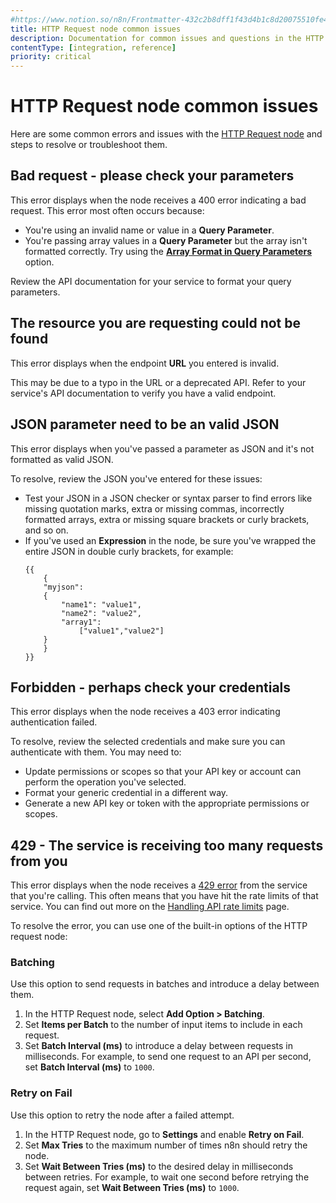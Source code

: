 ```yaml
---
#https://www.notion.so/n8n/Frontmatter-432c2b8dff1f43d4b1c8d20075510fe4
title: HTTP Request node common issues 
description: Documentation for common issues and questions in the HTTP Request node in n8n, a workflow automation platform. Includes details of the issue and suggested solutions.
contentType: [integration, reference]
priority: critical
---
```


# HTTP Request node common issues

Here are some common errors and issues with the [HTTP Request node](/integrations/builtin/core-nodes/n8n-nodes-base.httprequest/index.md) and steps to resolve or troubleshoot them.

## Bad request - please check your parameters

This error displays when the node receives a 400 error indicating a bad request. This error most often occurs because:

* You're using an invalid name or value in a **Query Parameter**.
* You're passing array values in a **Query Parameter** but the array isn't formatted correctly. Try using the [**Array Format in Query Parameters**](/integrations/builtin/core-nodes/n8n-nodes-base.httprequest/index.md#array-format-in-query-parameters) option.

Review the API documentation for your service to format your query parameters.

<!-- vale off -->
## The resource you are requesting could not be found
<!-- vale on -->

This error displays when the endpoint **URL** you entered is invalid.

This may be due to a typo in the URL or a deprecated API. Refer to your service's API documentation to verify you have a valid endpoint.

## JSON parameter need to be an valid JSON

This error displays when you've passed a parameter as JSON and it's not formatted as valid JSON.

To resolve, review the JSON you've entered for these issues:

* Test your JSON in a JSON checker or syntax parser to find errors like missing quotation marks, extra or missing commas, incorrectly formatted arrays, extra or missing square brackets or curly brackets, and so on.
* If you've used an **Expression** in the node, be sure you've wrapped the entire JSON in double curly brackets, for example:
    ```
    {{
        {
        "myjson":
        {
            "name1": "value1",
            "name2": "value2",
            "array1":
                ["value1","value2"]
        }
        }
    }}
    ```

## Forbidden - perhaps check your credentials

This error displays when the node receives a 403 error indicating authentication failed.

To resolve, review the selected credentials and make sure you can authenticate with them. You may need to:

* Update permissions or scopes so that your API key or account can perform the operation you've selected.
* Format your generic credential in a different way.
* Generate a new API key or token with the appropriate permissions or scopes.

## 429 - The service is receiving too many requests from you

This error displays when the node receives a [429 error](https://developer.mozilla.org/en-US/docs/Web/HTTP/Status/429) from the service that you're calling. This often means that you have hit the rate limits of that service. You can find out more on the [Handling API rate limits](/integrations/builtin/rate-limits.md) page.

To resolve the error, you can use one of the built-in options of the HTTP request node:

### Batching

Use this option to send requests in batches and introduce a delay between them.

1. In the HTTP Request node, select **Add Option > Batching**.
1. Set **Items per Batch** to the number of input items to include in each request.
1. Set **Batch Interval (ms)** to introduce a delay between requests in milliseconds. For example, to send one request to an API per second, set **Batch Interval (ms)** to `1000`.

### Retry on Fail

Use this option to retry the node after a failed attempt.

1. In the HTTP Request node, go to **Settings** and enable **Retry on Fail**.
1. Set **Max Tries** to the maximum number of times n8n should retry the node.
1. Set **Wait Between Tries (ms)** to the desired delay in milliseconds between retries. For example, to wait one second before retrying the request again, set **Wait Between Tries (ms)** to `1000`.

